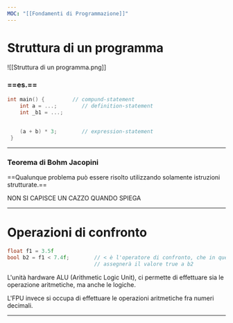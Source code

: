 ```yaml
---
MOC: "[[Fondamenti di Programmazione]]"
---
```

# Struttura di un programma

![[Struttura di un programma.png]]

### ==es.==
``` C++
int main() {         // compund-statement
	int a = ...;        // definition-statement
	int _b1 = ...;       
	
	
	(a + b) * 3;        // expression-statement
 }
```

---

### Teorema di Bohm Jacopini
==Qualunque problema può essere risolto utilizzando solamente istruzioni strutturate.==

NON SI CAPISCE UN CAZZO QUANDO SPIEGA

---

# Operazioni di confronto

``` C++
float f1 = 3.5f
bool b2 = f1 < 7.4f;        // < è l'operatore di confronto, che in questo caso
                            // assegnerà il valore true a b2
```

L'unità hardware ALU (Arithmetic Logic Unit), ci permette di effettuare sia le operazione aritmetiche, ma anche le logiche.

L'FPU invece si occupa di effettuare le operazioni aritmetiche fra numeri decimali.

---



